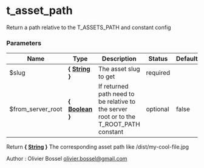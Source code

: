 # t_asset_path

Return a path relative to the T_ASSETS_PATH and constant config



### Parameters
Name  |  Type  |  Description  |  Status  |  Default
------------  |  ------------  |  ------------  |  ------------  |  ------------
$slug  |  **{ [String](http://php.net/manual/en/language.types.string.php) }**  |  The asset slug to get  |  required  |
$from_server_root  |  **{ [Boolean](http://php.net/manual/en/language.types.boolean.php) }**  |  If returned path need to be relative to the server root or to the T_ROOT_PATH constant  |  optional  |  false

Return **{ [String](http://php.net/manual/en/language.types.string.php) }** The corresponding asset path like /dist/my-cool-file.jpg

Author : Olivier Bossel [olivier.bossel@gmail.com](mailto:olivier.bossel@gmail.com)
